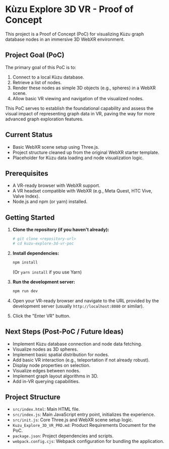 # Kùzu Explore 3D VR - Proof of Concept

This project is a Proof of Concept (PoC) for visualizing Kùzu graph database nodes in an immersive 3D WebXR environment.

## Project Goal (PoC)

The primary goal of this PoC is to:
1. Connect to a local Kùzu database.
2. Retrieve a list of nodes.
3. Render these nodes as simple 3D objects (e.g., spheres) in a WebXR scene.
4. Allow basic VR viewing and navigation of the visualized nodes.

This PoC serves to establish the foundational capability and assess the visual impact of representing graph data in VR, paving the way for more advanced graph exploration features.

## Current Status

- Basic WebXR scene setup using Three.js.
- Project structure cleaned up from the original WebXR starter template.
- Placeholder for Kùzu data loading and node visualization logic.

## Prerequisites

- A VR-ready browser with WebXR support.
- A VR headset compatible with WebXR (e.g., Meta Quest, HTC Vive, Valve Index).
- Node.js and npm (or yarn) installed.

## Getting Started

1.  **Clone the repository (if you haven't already):**
    ```bash
    # git clone <repository-url>
    # cd kuzu-explore-3d-vr-poc
    ```
2.  **Install dependencies:**
    ```bash
    npm install
    ```
    (Or `yarn install` if you use Yarn)

3.  **Run the development server:**
    ```bash
    npm run dev
    ```
4.  Open your VR-ready browser and navigate to the URL provided by the development server (usually `http://localhost:8080` or similar).
5.  Click the "Enter VR" button.

## Next Steps (Post-PoC / Future Ideas)

- Implement Kùzu database connection and node data fetching.
- Visualize nodes as 3D spheres.
- Implement basic spatial distribution for nodes.
- Add basic VR interaction (e.g., teleportation if not already robust).
- Display node properties on selection.
- Visualize edges between nodes.
- Implement graph layout algorithms in 3D.
- Add in-VR querying capabilities.

## Project Structure

- `src/index.html`: Main HTML file.
- `src/index.js`: Main JavaScript entry point, initializes the experience.
- `src/init.js`: Core Three.js and WebXR scene setup logic.
- `Kuzu_Explore_3D_VR_PRD.md`: Product Requirements Document for the PoC.
- `package.json`: Project dependencies and scripts.
- `webpack.config.cjs`: Webpack configuration for bundling the application.
